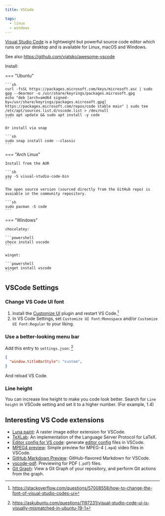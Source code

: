 ```yaml
---
title: VSCode

tags:
  - linux
  - windows
---
```


[Visual Studio Code](https://code.visualstudio.com) is a lightweight but powerful source code editor which runs on your desktop and is available for Linux, macOS and Windows.

See also https://github.com/viatsko/awesome-vscode

Install:

=== "Ubuntu"

    ```sh
    curl -fsSL https://packages.microsoft.com/keys/microsoft.asc | sudo gpg --dearmor -o /usr/share/keyrings/packages.microsoft.gpg
    echo "deb [arch=amd64 signed-by=/usr/share/keyrings/packages.microsoft.gpg] https://packages.microsoft.com/repos/code stable main" | sudo tee /etc/apt/sources.list.d/vscode.list > /dev/null
    sudo apt update && sudo apt install -y code
    ```

    Or install via snap

    ```sh
    sudo snap install code --classic
    ```

=== "Arch Linux"

    Install from the AUR

    ```sh
    yay -S visual-studio-code-bin
    ```

    The open source version (sourced directly from the GitHub repo) is avaiable in the community repository.

    ```sh
    sudo pacman -S code
    ```

=== "Windows"

    chocolatey:

    ```powershell
    choco install vscode
    ```

    winget:

    ```powershell
    winget install vscode
    ```

## VSCode Settings

### Change VS Code UI font

1. Install the [Customize UI](https://marketplace.visualstudio.com/items?itemName=iocave.customize-ui) plugin and restart VS Code.[^1]
2. In VS Code Settings, set `Customize UI Font:Monospace` and/or `Customize UI Font:Regular` to your liking.
[^1]: https://stackoverflow.com/questions/57008558/how-to-change-the-font-of-visual-studio-codes-ui

### Use a better-looking menu bar

Add this entry to `settings.json`: [^2]

```json title=settings.json
{
  "window.titleBarStyle": "custom",
}
```

And reload VS Code.

[^2]: https://askubuntu.com/questions/1197231/visual-studio-code-ui-is-visually-mismatched-in-ubuntu-19-1

### Line height

You can increase line height to make you code look better.
Search for `Line height` in VSCode setting and set it to a higher number. (For example, 1.4)

## Interesting VS Code extensions

- [Luna paint](https://marketplace.visualstudio.com/items?itemName=Tyriar.luna-paint): A raster image editor extension for VSCode.
- [TeXLab](https://marketplace.visualstudio.com/items?itemName=efoerster.texlab): An implementation of the Language Server Protocol for LaTeX.
- [Editor config for VS code](https://marketplace.visualstudio.com/items?itemName=EditorConfig.EditorConfig): generate [editor config](https://editorconfig.org/) files in VSCode.
- [MPEG4 preview](https://marketplace.visualstudio.com/items?itemName=analytic-signal.preview-mp4): Simple preview for MPEG-4 (`.mp4`) video files in VSCode.
- [GitHub Markdown Preview](https://marketplace.visualstudio.com/items?itemName=bierner.github-markdown-preview): GitHub-flavored Markdown for VSCode.
- [vscode-pdf](https://marketplace.visualstudio.com/items?itemName=tomoki1207.pdf): Previewing for PDF (`.pdf`) files.
- [Git Graph](https://marketplace.visualstudio.com/items?itemName=mhutchie.git-graph): View a Git Graph of your repository, and perform Git actions from the graph.
